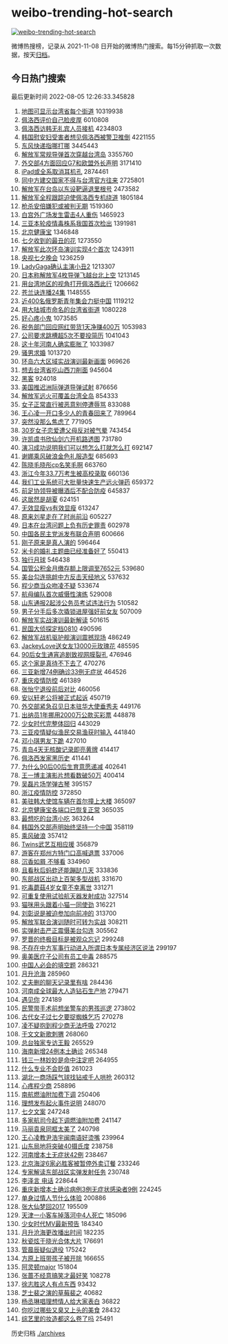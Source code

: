 # weibo-trending-hot-search

[![weibo-trending-hot-search](https://github.com/ameizi/weibo-trending-hot-search/actions/workflows/ci.yml/badge.svg)](https://github.com/ameizi/weibo-trending-hot-search/actions/workflows/ci.yml)

微博热搜榜，记录从 2021-11-08 日开始的微博热门搜索。每15分钟抓取一次数据，按天[归档](./archives)。

## 今日热门搜索

<!-- BEGIN --> 
最后更新时间 2022-08-05 12:26:33.345828 
1. [地图可显示台湾省每个街道](https://s.weibo.com/weibo?q=%23%E5%9C%B0%E5%9B%BE%E5%8F%AF%E6%98%BE%E7%A4%BA%E5%8F%B0%E6%B9%BE%E7%9C%81%E6%AF%8F%E4%B8%AA%E8%A1%97%E9%81%93%23&Refer=top) 10319938
1. [佩洛西评价自己脸皮厚](https://s.weibo.com/weibo?q=%23%E4%BD%A9%E6%B4%9B%E8%A5%BF%E8%AF%84%E4%BB%B7%E8%87%AA%E5%B7%B1%E8%84%B8%E7%9A%AE%E5%8E%9A%23&Refer=top) 6010808
1. [佩洛西访韩无礼宾人员接机](https://s.weibo.com/weibo?q=%23%E4%BD%A9%E6%B4%9B%E8%A5%BF%E8%AE%BF%E9%9F%A9%E6%97%A0%E7%A4%BC%E5%AE%BE%E4%BA%BA%E5%91%98%E6%8E%A5%E6%9C%BA%23&Refer=top) 4234803
1. [韩国慰安妇受害者想见佩洛西被警卫推倒](https://s.weibo.com/weibo?q=%23%E9%9F%A9%E5%9B%BD%E6%85%B0%E5%AE%89%E5%A6%87%E5%8F%97%E5%AE%B3%E8%80%85%E6%83%B3%E8%A7%81%E4%BD%A9%E6%B4%9B%E8%A5%BF%E8%A2%AB%E8%AD%A6%E5%8D%AB%E6%8E%A8%E5%80%92%23&Refer=top) 4221155
1. [东风快递指哪打哪](https://s.weibo.com/weibo?q=%23%E4%B8%9C%E9%A3%8E%E5%BF%AB%E9%80%92%E6%8C%87%E5%93%AA%E6%89%93%E5%93%AA%23&Refer=top) 3445443
1. [解放军常规导弹首次穿越台湾岛](https://s.weibo.com/weibo?q=%23%E8%A7%A3%E6%94%BE%E5%86%9B%E5%B8%B8%E8%A7%84%E5%AF%BC%E5%BC%B9%E9%A6%96%E6%AC%A1%E7%A9%BF%E8%B6%8A%E5%8F%B0%E6%B9%BE%E5%B2%9B%23&Refer=top) 3355760
1. [外交部4方面回应G7和欧盟外长声明](https://s.weibo.com/weibo?q=%23%E5%A4%96%E4%BA%A4%E9%83%A84%E6%96%B9%E9%9D%A2%E5%9B%9E%E5%BA%94G7%E5%92%8C%E6%AC%A7%E7%9B%9F%E5%A4%96%E9%95%BF%E5%A3%B0%E6%98%8E%23&Refer=top) 3171410
1. [iPad或全系取消耳机孔](https://s.weibo.com/weibo?q=%23iPad%E6%88%96%E5%85%A8%E7%B3%BB%E5%8F%96%E6%B6%88%E8%80%B3%E6%9C%BA%E5%AD%94%23&Refer=top) 2874461
1. [同中方建交国家不得与台湾官方往来](https://s.weibo.com/weibo?q=%23%E5%90%8C%E4%B8%AD%E6%96%B9%E5%BB%BA%E4%BA%A4%E5%9B%BD%E5%AE%B6%E4%B8%8D%E5%BE%97%E4%B8%8E%E5%8F%B0%E6%B9%BE%E5%AE%98%E6%96%B9%E5%BE%80%E6%9D%A5%23&Refer=top) 2725801
1. [解放军在台岛以东设靶逼退里根号](https://s.weibo.com/weibo?q=%23%E8%A7%A3%E6%94%BE%E5%86%9B%E5%9C%A8%E5%8F%B0%E5%B2%9B%E4%BB%A5%E4%B8%9C%E8%AE%BE%E9%9D%B6%E9%80%BC%E9%80%80%E9%87%8C%E6%A0%B9%E5%8F%B7%23&Refer=top) 2473582
1. [解放军全程跟踪迫使佩洛西专机绕道](https://s.weibo.com/weibo?q=%23%E8%A7%A3%E6%94%BE%E5%86%9B%E5%85%A8%E7%A8%8B%E8%B7%9F%E8%B8%AA%E8%BF%AB%E4%BD%BF%E4%BD%A9%E6%B4%9B%E8%A5%BF%E4%B8%93%E6%9C%BA%E7%BB%95%E9%81%93%23&Refer=top) 1805184
1. [枪杀安倍嫌犯或被判无期](https://s.weibo.com/weibo?q=%23%E6%9E%AA%E6%9D%80%E5%AE%89%E5%80%8D%E5%AB%8C%E7%8A%AF%E6%88%96%E8%A2%AB%E5%88%A4%E6%97%A0%E6%9C%9F%23&Refer=top) 1519360
1. [白宫外广场发生雷击4人重伤](https://s.weibo.com/weibo?q=%23%E7%99%BD%E5%AE%AB%E5%A4%96%E5%B9%BF%E5%9C%BA%E5%8F%91%E7%94%9F%E9%9B%B7%E5%87%BB4%E4%BA%BA%E9%87%8D%E4%BC%A4%23&Refer=top) 1465923
1. [三亚本轮疫情毒株系我国首次检出](https://s.weibo.com/weibo?q=%23%E4%B8%89%E4%BA%9A%E6%9C%AC%E8%BD%AE%E7%96%AB%E6%83%85%E6%AF%92%E6%A0%AA%E7%B3%BB%E6%88%91%E5%9B%BD%E9%A6%96%E6%AC%A1%E6%A3%80%E5%87%BA%23&Refer=top) 1391981
1. [北京健康宝](https://s.weibo.com/weibo?q=%23%E5%8C%97%E4%BA%AC%E5%81%A5%E5%BA%B7%E5%AE%9D%23&Refer=top) 1346848
1. [七夕收到的最丑的花](https://s.weibo.com/weibo?q=%23%E4%B8%83%E5%A4%95%E6%94%B6%E5%88%B0%E7%9A%84%E6%9C%80%E4%B8%91%E7%9A%84%E8%8A%B1%23&Refer=top) 1273550
1. [解放军此次环岛演训实现4个首次](https://s.weibo.com/weibo?q=%23%E8%A7%A3%E6%94%BE%E5%86%9B%E6%AD%A4%E6%AC%A1%E7%8E%AF%E5%B2%9B%E6%BC%94%E8%AE%AD%E5%AE%9E%E7%8E%B04%E4%B8%AA%E9%A6%96%E6%AC%A1%23&Refer=top) 1243911
1. [央视七夕晚会](https://s.weibo.com/weibo?q=%E5%A4%AE%E8%A7%86%E4%B8%83%E5%A4%95%E6%99%9A%E4%BC%9A&Refer=top) 1236259
1. [LadyGaga确认主演小丑2](https://s.weibo.com/weibo?q=%23LadyGaga%E7%A1%AE%E8%AE%A4%E4%B8%BB%E6%BC%94%E5%B0%8F%E4%B8%912%23&Refer=top) 1213307
1. [日本称解放军4枚导弹飞越台北上空](https://s.weibo.com/weibo?q=%23%E6%97%A5%E6%9C%AC%E7%A7%B0%E8%A7%A3%E6%94%BE%E5%86%9B4%E6%9E%9A%E5%AF%BC%E5%BC%B9%E9%A3%9E%E8%B6%8A%E5%8F%B0%E5%8C%97%E4%B8%8A%E7%A9%BA%23&Refer=top) 1213145
1. [用台湾地区的视角打开佩洛西此行](https://s.weibo.com/weibo?q=%23%E7%94%A8%E5%8F%B0%E6%B9%BE%E5%9C%B0%E5%8C%BA%E7%9A%84%E8%A7%86%E8%A7%92%E6%89%93%E5%BC%80%E4%BD%A9%E6%B4%9B%E8%A5%BF%E6%AD%A4%E8%A1%8C%23&Refer=top) 1206662
1. [苍兰诀连播24集](https://s.weibo.com/weibo?q=%23%E8%8B%8D%E5%85%B0%E8%AF%80%E8%BF%9E%E6%92%AD24%E9%9B%86%23&Refer=top) 1148555
1. [近400名俄罗斯青年集会力挺中国](https://s.weibo.com/weibo?q=%23%E8%BF%91400%E5%90%8D%E4%BF%84%E7%BD%97%E6%96%AF%E9%9D%92%E5%B9%B4%E9%9B%86%E4%BC%9A%E5%8A%9B%E6%8C%BA%E4%B8%AD%E5%9B%BD%23&Refer=top) 1119212
1. [用大陆城市命名的台湾省街道](https://s.weibo.com/weibo?q=%23%E7%94%A8%E5%A4%A7%E9%99%86%E5%9F%8E%E5%B8%82%E5%91%BD%E5%90%8D%E7%9A%84%E5%8F%B0%E6%B9%BE%E7%9C%81%E8%A1%97%E9%81%93%23&Refer=top) 1080228
1. [好心疼小鬼](https://s.weibo.com/weibo?q=%23%E5%A5%BD%E5%BF%83%E7%96%BC%E5%B0%8F%E9%AC%BC%23&Refer=top) 1073585
1. [税务部门回应网红带货1天净赚400万](https://s.weibo.com/weibo?q=%23%E7%A8%8E%E5%8A%A1%E9%83%A8%E9%97%A8%E5%9B%9E%E5%BA%94%E7%BD%91%E7%BA%A2%E5%B8%A6%E8%B4%A71%E5%A4%A9%E5%87%80%E8%B5%9A400%E4%B8%87%23&Refer=top) 1053983
1. [公司要求跳槽超5次不要投简历](https://s.weibo.com/weibo?q=%23%E5%85%AC%E5%8F%B8%E8%A6%81%E6%B1%82%E8%B7%B3%E6%A7%BD%E8%B6%855%E6%AC%A1%E4%B8%8D%E8%A6%81%E6%8A%95%E7%AE%80%E5%8E%86%23&Refer=top) 1041043
1. [这十年河南人确实膨胀了](https://s.weibo.com/weibo?q=%23%E8%BF%99%E5%8D%81%E5%B9%B4%E6%B2%B3%E5%8D%97%E4%BA%BA%E7%A1%AE%E5%AE%9E%E8%86%A8%E8%83%80%E4%BA%86%23&Refer=top) 1033987
1. [骚男求婚](https://s.weibo.com/weibo?q=%23%E9%AA%9A%E7%94%B7%E6%B1%82%E5%A9%9A%23&Refer=top) 1013720
1. [环岛六大区域实战演训最新画面](https://s.weibo.com/weibo?q=%23%E7%8E%AF%E5%B2%9B%E5%85%AD%E5%A4%A7%E5%8C%BA%E5%9F%9F%E5%AE%9E%E6%88%98%E6%BC%94%E8%AE%AD%E6%9C%80%E6%96%B0%E7%94%BB%E9%9D%A2%23&Refer=top) 969626
1. [想去台湾省吃山西刀削面](https://s.weibo.com/weibo?q=%23%E6%83%B3%E5%8E%BB%E5%8F%B0%E6%B9%BE%E7%9C%81%E5%90%83%E5%B1%B1%E8%A5%BF%E5%88%80%E5%89%8A%E9%9D%A2%23&Refer=top) 945604
1. [黑客](https://s.weibo.com/weibo?q=%E9%BB%91%E5%AE%A2&Refer=top) 924018
1. [美国推迟洲际弹道导弹试射](https://s.weibo.com/weibo?q=%23%E7%BE%8E%E5%9B%BD%E6%8E%A8%E8%BF%9F%E6%B4%B2%E9%99%85%E5%BC%B9%E9%81%93%E5%AF%BC%E5%BC%B9%E8%AF%95%E5%B0%84%23&Refer=top) 876656
1. [解放军远火可覆盖台湾全岛](https://s.weibo.com/weibo?q=%23%E8%A7%A3%E6%94%BE%E5%86%9B%E8%BF%9C%E7%81%AB%E5%8F%AF%E8%A6%86%E7%9B%96%E5%8F%B0%E6%B9%BE%E5%85%A8%E5%B2%9B%23&Refer=top) 854333
1. [女子正常直行被恶意别停遭辱骂](https://s.weibo.com/weibo?q=%23%E5%A5%B3%E5%AD%90%E6%AD%A3%E5%B8%B8%E7%9B%B4%E8%A1%8C%E8%A2%AB%E6%81%B6%E6%84%8F%E5%88%AB%E5%81%9C%E9%81%AD%E8%BE%B1%E9%AA%82%23&Refer=top) 833088
1. [王心凌一开口多少人的青春回来了](https://s.weibo.com/weibo?q=%23%E7%8E%8B%E5%BF%83%E5%87%8C%E4%B8%80%E5%BC%80%E5%8F%A3%E5%A4%9A%E5%B0%91%E4%BA%BA%E7%9A%84%E9%9D%92%E6%98%A5%E5%9B%9E%E6%9D%A5%E4%BA%86%23&Refer=top) 789964
1. [突然没那么焦虑了](https://s.weibo.com/weibo?q=%23%E7%AA%81%E7%84%B6%E6%B2%A1%E9%82%A3%E4%B9%88%E7%84%A6%E8%99%91%E4%BA%86%23&Refer=top) 771905
1. [30岁女子恋爱遭父母反对被气晕](https://s.weibo.com/weibo?q=%2330%E5%B2%81%E5%A5%B3%E5%AD%90%E6%81%8B%E7%88%B1%E9%81%AD%E7%88%B6%E6%AF%8D%E5%8F%8D%E5%AF%B9%E8%A2%AB%E6%B0%94%E6%99%95%23&Refer=top) 743454
1. [许凯虞书欣仙剑六开机路透图](https://s.weibo.com/weibo?q=%23%E8%AE%B8%E5%87%AF%E8%99%9E%E4%B9%A6%E6%AC%A3%E4%BB%99%E5%89%91%E5%85%AD%E5%BC%80%E6%9C%BA%E8%B7%AF%E9%80%8F%E5%9B%BE%23&Refer=top) 731780
1. [演习成功说明我们可以想怎么打就怎么打](https://s.weibo.com/weibo?q=%23%E6%BC%94%E4%B9%A0%E6%88%90%E5%8A%9F%E8%AF%B4%E6%98%8E%E6%88%91%E4%BB%AC%E5%8F%AF%E4%BB%A5%E6%83%B3%E6%80%8E%E4%B9%88%E6%89%93%E5%B0%B1%E6%80%8E%E4%B9%88%E6%89%93%23&Refer=top) 692147
1. [谢娜乘风破浪金色礼服造型](https://s.weibo.com/weibo?q=%23%E8%B0%A2%E5%A8%9C%E4%B9%98%E9%A3%8E%E7%A0%B4%E6%B5%AA%E9%87%91%E8%89%B2%E7%A4%BC%E6%9C%8D%E9%80%A0%E5%9E%8B%23&Refer=top) 685693
1. [陈晓毛晓彤cp名笑毛啊](https://s.weibo.com/weibo?q=%23%E9%99%88%E6%99%93%E6%AF%9B%E6%99%93%E5%BD%A4cp%E5%90%8D%E7%AC%91%E6%AF%9B%E5%95%8A%23&Refer=top) 663760
1. [浙江今年33.7万考生被高校录取](https://s.weibo.com/weibo?q=%23%E6%B5%99%E6%B1%9F%E4%BB%8A%E5%B9%B433.7%E4%B8%87%E8%80%83%E7%94%9F%E8%A2%AB%E9%AB%98%E6%A0%A1%E5%BD%95%E5%8F%96%23&Refer=top) 660136
1. [我们工业系统可大批量快速生产远火弹药](https://s.weibo.com/weibo?q=%23%E6%88%91%E4%BB%AC%E5%B7%A5%E4%B8%9A%E7%B3%BB%E7%BB%9F%E5%8F%AF%E5%A4%A7%E6%89%B9%E9%87%8F%E5%BF%AB%E9%80%9F%E7%94%9F%E4%BA%A7%E8%BF%9C%E7%81%AB%E5%BC%B9%E8%8D%AF%23&Refer=top) 659372
1. [前足协领导被曝酒后不配合防疫](https://s.weibo.com/weibo?q=%23%E5%89%8D%E8%B6%B3%E5%8D%8F%E9%A2%86%E5%AF%BC%E8%A2%AB%E6%9B%9D%E9%85%92%E5%90%8E%E4%B8%8D%E9%85%8D%E5%90%88%E9%98%B2%E7%96%AB%23&Refer=top) 645837
1. [这居然是胡夏](https://s.weibo.com/weibo?q=%23%E8%BF%99%E5%B1%85%E7%84%B6%E6%98%AF%E8%83%A1%E5%A4%8F%23&Refer=top) 624151
1. [无效显瘦vs有效显瘦](https://s.weibo.com/weibo?q=%E6%97%A0%E6%95%88%E6%98%BE%E7%98%A6vs%E6%9C%89%E6%95%88%E6%98%BE%E7%98%A6&Refer=top) 613247
1. [原来刘星走在了时尚前沿](https://s.weibo.com/weibo?q=%23%E5%8E%9F%E6%9D%A5%E5%88%98%E6%98%9F%E8%B5%B0%E5%9C%A8%E4%BA%86%E6%97%B6%E5%B0%9A%E5%89%8D%E6%B2%BF%23&Refer=top) 605227
1. [日本在台湾问题上负有历史罪责](https://s.weibo.com/weibo?q=%23%E6%97%A5%E6%9C%AC%E5%9C%A8%E5%8F%B0%E6%B9%BE%E9%97%AE%E9%A2%98%E4%B8%8A%E8%B4%9F%E6%9C%89%E5%8E%86%E5%8F%B2%E7%BD%AA%E8%B4%A3%23&Refer=top) 602978
1. [中国各民主党派发布联合声明](https://s.weibo.com/weibo?q=%23%E4%B8%AD%E5%9B%BD%E5%90%84%E6%B0%91%E4%B8%BB%E5%85%9A%E6%B4%BE%E5%8F%91%E5%B8%83%E8%81%94%E5%90%88%E5%A3%B0%E6%98%8E%23&Refer=top) 600666
1. [刚子原来是真人演的](https://s.weibo.com/weibo?q=%23%E5%88%9A%E5%AD%90%E5%8E%9F%E6%9D%A5%E6%98%AF%E7%9C%9F%E4%BA%BA%E6%BC%94%E7%9A%84%23&Refer=top) 596464
1. [米卡的婚礼主题曲已经准备好了](https://s.weibo.com/weibo?q=%23%E7%B1%B3%E5%8D%A1%E7%9A%84%E5%A9%9A%E7%A4%BC%E4%B8%BB%E9%A2%98%E6%9B%B2%E5%B7%B2%E7%BB%8F%E5%87%86%E5%A4%87%E5%A5%BD%E4%BA%86%23&Refer=top) 550413
1. [独行月球](https://s.weibo.com/weibo?q=%E7%8B%AC%E8%A1%8C%E6%9C%88%E7%90%83&Refer=top) 546438
1. [国管公积金月缴存额上限调至7652元](https://s.weibo.com/weibo?q=%23%E5%9B%BD%E7%AE%A1%E5%85%AC%E7%A7%AF%E9%87%91%E6%9C%88%E7%BC%B4%E5%AD%98%E9%A2%9D%E4%B8%8A%E9%99%90%E8%B0%83%E8%87%B37652%E5%85%83%23&Refer=top) 539680
1. [美台勾连挑衅中方反击天经地义](https://s.weibo.com/weibo?q=%23%E7%BE%8E%E5%8F%B0%E5%8B%BE%E8%BF%9E%E6%8C%91%E8%A1%85%E4%B8%AD%E6%96%B9%E5%8F%8D%E5%87%BB%E5%A4%A9%E7%BB%8F%E5%9C%B0%E4%B9%89%23&Refer=top) 537632
1. [程少商当众吻凌不疑](https://s.weibo.com/weibo?q=%23%E7%A8%8B%E5%B0%91%E5%95%86%E5%BD%93%E4%BC%97%E5%90%BB%E5%87%8C%E4%B8%8D%E7%96%91%23&Refer=top) 533674
1. [航母编队首次威慑性演练](https://s.weibo.com/weibo?q=%23%E8%88%AA%E6%AF%8D%E7%BC%96%E9%98%9F%E9%A6%96%E6%AC%A1%E5%A8%81%E6%85%91%E6%80%A7%E6%BC%94%E7%BB%83%23&Refer=top) 529008
1. [山东通报2起涉公务员考试违法行为](https://s.weibo.com/weibo?q=%23%E5%B1%B1%E4%B8%9C%E9%80%9A%E6%8A%A52%E8%B5%B7%E6%B6%89%E5%85%AC%E5%8A%A1%E5%91%98%E8%80%83%E8%AF%95%E8%BF%9D%E6%B3%95%E8%A1%8C%E4%B8%BA%23&Refer=top) 510582
1. [男子分手后多次撬锁进屋强奸前女友](https://s.weibo.com/weibo?q=%23%E7%94%B7%E5%AD%90%E5%88%86%E6%89%8B%E5%90%8E%E5%A4%9A%E6%AC%A1%E6%92%AC%E9%94%81%E8%BF%9B%E5%B1%8B%E5%BC%BA%E5%A5%B8%E5%89%8D%E5%A5%B3%E5%8F%8B%23&Refer=top) 507009
1. [解放军实战演训最新解读](https://s.weibo.com/weibo?q=%23%E8%A7%A3%E6%94%BE%E5%86%9B%E5%AE%9E%E6%88%98%E6%BC%94%E8%AE%AD%E6%9C%80%E6%96%B0%E8%A7%A3%E8%AF%BB%23&Refer=top) 501615
1. [民国大侦探定档0810](https://s.weibo.com/weibo?q=%23%E6%B0%91%E5%9B%BD%E5%A4%A7%E4%BE%A6%E6%8E%A2%E5%AE%9A%E6%A1%A30810%23&Refer=top) 490596
1. [解放军战机驱护舰演训震撼现场](https://s.weibo.com/weibo?q=%23%E8%A7%A3%E6%94%BE%E5%86%9B%E6%88%98%E6%9C%BA%E9%A9%B1%E6%8A%A4%E8%88%B0%E6%BC%94%E8%AE%AD%E9%9C%87%E6%92%BC%E7%8E%B0%E5%9C%BA%23&Refer=top) 486249
1. [JackeyLove送女友13000元玫瑰花](https://s.weibo.com/weibo?q=%23JackeyLove%E9%80%81%E5%A5%B3%E5%8F%8B13000%E5%85%83%E7%8E%AB%E7%91%B0%E8%8A%B1%23&Refer=top) 485595
1. [90后女生通宵追剧致视网膜裂孔](https://s.weibo.com/weibo?q=%2390%E5%90%8E%E5%A5%B3%E7%94%9F%E9%80%9A%E5%AE%B5%E8%BF%BD%E5%89%A7%E8%87%B4%E8%A7%86%E7%BD%91%E8%86%9C%E8%A3%82%E5%AD%94%23&Refer=top) 476946
1. [这个家是真待不下去了](https://s.weibo.com/weibo?q=%23%E8%BF%99%E4%B8%AA%E5%AE%B6%E6%98%AF%E7%9C%9F%E5%BE%85%E4%B8%8D%E4%B8%8B%E5%8E%BB%E4%BA%86%23&Refer=top) 470276
1. [三亚新增74例确诊33例无症状](https://s.weibo.com/weibo?q=%23%E4%B8%89%E4%BA%9A%E6%96%B0%E5%A2%9E74%E4%BE%8B%E7%A1%AE%E8%AF%8A33%E4%BE%8B%E6%97%A0%E7%97%87%E7%8A%B6%23&Refer=top) 464526
1. [重庆疫情防控](https://s.weibo.com/weibo?q=%23%E9%87%8D%E5%BA%86%E7%96%AB%E6%83%85%E9%98%B2%E6%8E%A7%23&Refer=top) 461389
1. [张怡宁退役前后对比](https://s.weibo.com/weibo?q=%23%E5%BC%A0%E6%80%A1%E5%AE%81%E9%80%80%E5%BD%B9%E5%89%8D%E5%90%8E%E5%AF%B9%E6%AF%94%23&Refer=top) 460056
1. [安以轩老公将被正式起诉](https://s.weibo.com/weibo?q=%23%E5%AE%89%E4%BB%A5%E8%BD%A9%E8%80%81%E5%85%AC%E5%B0%86%E8%A2%AB%E6%AD%A3%E5%BC%8F%E8%B5%B7%E8%AF%89%23&Refer=top) 450719
1. [外交部紧急召见日本驻华大使垂秀夫](https://s.weibo.com/weibo?q=%E5%A4%96%E4%BA%A4%E9%83%A8%E7%B4%A7%E6%80%A5%E5%8F%AC%E8%A7%81%E6%97%A5%E6%9C%AC%E9%A9%BB%E5%8D%8E%E5%A4%A7%E4%BD%BF%E5%9E%82%E7%A7%80%E5%A4%AB&Refer=top) 449176
1. [出纳员1年挪用2000万公款买彩票](https://s.weibo.com/weibo?q=%23%E5%87%BA%E7%BA%B3%E5%91%981%E5%B9%B4%E6%8C%AA%E7%94%A82000%E4%B8%87%E5%85%AC%E6%AC%BE%E4%B9%B0%E5%BD%A9%E7%A5%A8%23&Refer=top) 448878
1. [少女时代完整体回归](https://s.weibo.com/weibo?q=%23%E5%B0%91%E5%A5%B3%E6%97%B6%E4%BB%A3%E5%AE%8C%E6%95%B4%E4%BD%93%E5%9B%9E%E5%BD%92%23&Refer=top) 443029
1. [三亚疫情疑似渔民交易渔获时输入](https://s.weibo.com/weibo?q=%23%E4%B8%89%E4%BA%9A%E7%96%AB%E6%83%85%E7%96%91%E4%BC%BC%E6%B8%94%E6%B0%91%E4%BA%A4%E6%98%93%E6%B8%94%E8%8E%B7%E6%97%B6%E8%BE%93%E5%85%A5%23&Refer=top) 441840
1. [邓小琪男友下跪](https://s.weibo.com/weibo?q=%23%E9%82%93%E5%B0%8F%E7%90%AA%E7%94%B7%E5%8F%8B%E4%B8%8B%E8%B7%AA%23&Refer=top) 427010
1. [青岛4天无核酸记录即亮黄牌](https://s.weibo.com/weibo?q=%23%E9%9D%92%E5%B2%9B4%E5%A4%A9%E6%97%A0%E6%A0%B8%E9%85%B8%E8%AE%B0%E5%BD%95%E5%8D%B3%E4%BA%AE%E9%BB%84%E7%89%8C%23&Refer=top) 414417
1. [佩洛西发家黑历史](https://s.weibo.com/weibo?q=%23%E4%BD%A9%E6%B4%9B%E8%A5%BF%E5%8F%91%E5%AE%B6%E9%BB%91%E5%8E%86%E5%8F%B2%23&Refer=top) 411441
1. [为什么90后00后生育意愿递减](https://s.weibo.com/weibo?q=%23%E4%B8%BA%E4%BB%80%E4%B9%8890%E5%90%8E00%E5%90%8E%E7%94%9F%E8%82%B2%E6%84%8F%E6%84%BF%E9%80%92%E5%87%8F%23&Refer=top) 402641
1. [王一博主演影片想看数破50万](https://s.weibo.com/weibo?q=%23%E7%8E%8B%E4%B8%80%E5%8D%9A%E4%B8%BB%E6%BC%94%E5%BD%B1%E7%89%87%E6%83%B3%E7%9C%8B%E6%95%B0%E7%A0%B450%E4%B8%87%23&Refer=top) 400414
1. [吴磊片场学弹古琴](https://s.weibo.com/weibo?q=%23%E5%90%B4%E7%A3%8A%E7%89%87%E5%9C%BA%E5%AD%A6%E5%BC%B9%E5%8F%A4%E7%90%B4%23&Refer=top) 395157
1. [浙江疫情防控](https://s.weibo.com/weibo?q=%E6%B5%99%E6%B1%9F%E7%96%AB%E6%83%85%E9%98%B2%E6%8E%A7&Refer=top) 372850
1. [美驻韩大使馆车辆在首尔撞上大楼](https://s.weibo.com/weibo?q=%23%E7%BE%8E%E9%A9%BB%E9%9F%A9%E5%A4%A7%E4%BD%BF%E9%A6%86%E8%BD%A6%E8%BE%86%E5%9C%A8%E9%A6%96%E5%B0%94%E6%92%9E%E4%B8%8A%E5%A4%A7%E6%A5%BC%23&Refer=top) 365097
1. [北京健康宝各端口已恢复正常](https://s.weibo.com/weibo?q=%23%E5%8C%97%E4%BA%AC%E5%81%A5%E5%BA%B7%E5%AE%9D%E5%90%84%E7%AB%AF%E5%8F%A3%E5%B7%B2%E6%81%A2%E5%A4%8D%E6%AD%A3%E5%B8%B8%23&Refer=top) 365035
1. [最想吃的台湾小吃](https://s.weibo.com/weibo?q=%23%E6%9C%80%E6%83%B3%E5%90%83%E7%9A%84%E5%8F%B0%E6%B9%BE%E5%B0%8F%E5%90%83%23&Refer=top) 363264
1. [韩国外交部声明始终坚持一个中国](https://s.weibo.com/weibo?q=%23%E9%9F%A9%E5%9B%BD%E5%A4%96%E4%BA%A4%E9%83%A8%E5%A3%B0%E6%98%8E%E5%A7%8B%E7%BB%88%E5%9D%9A%E6%8C%81%E4%B8%80%E4%B8%AA%E4%B8%AD%E5%9B%BD%23&Refer=top) 358119
1. [乘风破浪](https://s.weibo.com/weibo?q=%23%E4%B9%98%E9%A3%8E%E7%A0%B4%E6%B5%AA%23&Refer=top) 357412
1. [Twins武艺互相应援](https://s.weibo.com/weibo?q=%23Twins%E6%AD%A6%E8%89%BA%E4%BA%92%E7%9B%B8%E5%BA%94%E6%8F%B4%23&Refer=top) 356879
1. [游客在郑州方特门口高喊退票](https://s.weibo.com/weibo?q=%23%E6%B8%B8%E5%AE%A2%E5%9C%A8%E9%83%91%E5%B7%9E%E6%96%B9%E7%89%B9%E9%97%A8%E5%8F%A3%E9%AB%98%E5%96%8A%E9%80%80%E7%A5%A8%23&Refer=top) 337006
1. [沉香如屑 不够看](https://s.weibo.com/weibo?q=%E6%B2%89%E9%A6%99%E5%A6%82%E5%B1%91%20%E4%B8%8D%E5%A4%9F%E7%9C%8B&Refer=top) 334960
1. [且看秋后蚂蚱还能蹦跶几天](https://s.weibo.com/weibo?q=%23%E4%B8%94%E7%9C%8B%E7%A7%8B%E5%90%8E%E8%9A%82%E8%9A%B1%E8%BF%98%E8%83%BD%E8%B9%A6%E8%B7%B6%E5%87%A0%E5%A4%A9%23&Refer=top) 333836
1. [东部战区出动上百架多型战机](https://s.weibo.com/weibo?q=%23%E4%B8%9C%E9%83%A8%E6%88%98%E5%8C%BA%E5%87%BA%E5%8A%A8%E4%B8%8A%E7%99%BE%E6%9E%B6%E5%A4%9A%E5%9E%8B%E6%88%98%E6%9C%BA%23&Refer=top) 331670
1. [吃毒蘑菇4岁女童不幸离世](https://s.weibo.com/weibo?q=%23%E5%90%83%E6%AF%92%E8%98%91%E8%8F%874%E5%B2%81%E5%A5%B3%E7%AB%A5%E4%B8%8D%E5%B9%B8%E7%A6%BB%E4%B8%96%23&Refer=top) 331271
1. [可重复使用试验航天器发射成功](https://s.weibo.com/weibo?q=%23%E5%8F%AF%E9%87%8D%E5%A4%8D%E4%BD%BF%E7%94%A8%E8%AF%95%E9%AA%8C%E8%88%AA%E5%A4%A9%E5%99%A8%E5%8F%91%E5%B0%84%E6%88%90%E5%8A%9F%23&Refer=top) 327514
1. [猫咪用头跟着小猫一同使劲](https://s.weibo.com/weibo?q=%23%E7%8C%AB%E5%92%AA%E7%94%A8%E5%A4%B4%E8%B7%9F%E7%9D%80%E5%B0%8F%E7%8C%AB%E4%B8%80%E5%90%8C%E4%BD%BF%E5%8A%B2%23&Refer=top) 316221
1. [刘彰说是被迫参加向前冲的](https://s.weibo.com/weibo?q=%23%E5%88%98%E5%BD%B0%E8%AF%B4%E6%98%AF%E8%A2%AB%E8%BF%AB%E5%8F%82%E5%8A%A0%E5%90%91%E5%89%8D%E5%86%B2%E7%9A%84%23&Refer=top) 313700
1. [解放军联合演训随时可转为实战](https://s.weibo.com/weibo?q=%23%E8%A7%A3%E6%94%BE%E5%86%9B%E8%81%94%E5%90%88%E6%BC%94%E8%AE%AD%E9%9A%8F%E6%97%B6%E5%8F%AF%E8%BD%AC%E4%B8%BA%E5%AE%9E%E6%88%98%23&Refer=top) 308211
1. [实弹射击严正震慑美台勾连](https://s.weibo.com/weibo?q=%23%E5%AE%9E%E5%BC%B9%E5%B0%84%E5%87%BB%E4%B8%A5%E6%AD%A3%E9%9C%87%E6%85%91%E7%BE%8E%E5%8F%B0%E5%8B%BE%E8%BF%9E%23&Refer=top) 305562
1. [罗晋的终极目标是被观众忘记](https://s.weibo.com/weibo?q=%23%E7%BD%97%E6%99%8B%E7%9A%84%E7%BB%88%E6%9E%81%E7%9B%AE%E6%A0%87%E6%98%AF%E8%A2%AB%E8%A7%82%E4%BC%97%E5%BF%98%E8%AE%B0%23&Refer=top) 299248
1. [不存在中方军事行动进入所谓日本专属经济区说法](https://s.weibo.com/weibo?q=%23%E4%B8%8D%E5%AD%98%E5%9C%A8%E4%B8%AD%E6%96%B9%E5%86%9B%E4%BA%8B%E8%A1%8C%E5%8A%A8%E8%BF%9B%E5%85%A5%E6%89%80%E8%B0%93%E6%97%A5%E6%9C%AC%E4%B8%93%E5%B1%9E%E7%BB%8F%E6%B5%8E%E5%8C%BA%E8%AF%B4%E6%B3%95%23&Refer=top) 299197
1. [奥美医疗子公司有员工中毒](https://s.weibo.com/weibo?q=%23%E5%A5%A5%E7%BE%8E%E5%8C%BB%E7%96%97%E5%AD%90%E5%85%AC%E5%8F%B8%E6%9C%89%E5%91%98%E5%B7%A5%E4%B8%AD%E6%AF%92%23&Refer=top) 288575
1. [中国人必会的填空题](https://s.weibo.com/weibo?q=%23%E4%B8%AD%E5%9B%BD%E4%BA%BA%E5%BF%85%E4%BC%9A%E7%9A%84%E5%A1%AB%E7%A9%BA%E9%A2%98%23&Refer=top) 286321
1. [月升沧海](https://s.weibo.com/weibo?q=%23%E6%9C%88%E5%8D%87%E6%B2%A7%E6%B5%B7%23&Refer=top) 285960
1. [丈夫删的聊天记录里有啥](https://s.weibo.com/weibo?q=%23%E4%B8%88%E5%A4%AB%E5%88%A0%E7%9A%84%E8%81%8A%E5%A4%A9%E8%AE%B0%E5%BD%95%E9%87%8C%E6%9C%89%E5%95%A5%23&Refer=top) 284436
1. [河南成全球最大人造钻石生产地](https://s.weibo.com/weibo?q=%23%E6%B2%B3%E5%8D%97%E6%88%90%E5%85%A8%E7%90%83%E6%9C%80%E5%A4%A7%E4%BA%BA%E9%80%A0%E9%92%BB%E7%9F%B3%E7%94%9F%E4%BA%A7%E5%9C%B0%23&Refer=top) 279471
1. [遇见你](https://s.weibo.com/weibo?q=%E9%81%87%E8%A7%81%E4%BD%A0&Refer=top) 274189
1. [民警带手术前想坐警车的男孩巡逻](https://s.weibo.com/weibo?q=%23%E6%B0%91%E8%AD%A6%E5%B8%A6%E6%89%8B%E6%9C%AF%E5%89%8D%E6%83%B3%E5%9D%90%E8%AD%A6%E8%BD%A6%E7%9A%84%E7%94%B7%E5%AD%A9%E5%B7%A1%E9%80%BB%23&Refer=top) 273802
1. [古代女子过七夕要捉蜘蛛乞巧](https://s.weibo.com/weibo?q=%23%E5%8F%A4%E4%BB%A3%E5%A5%B3%E5%AD%90%E8%BF%87%E4%B8%83%E5%A4%95%E8%A6%81%E6%8D%89%E8%9C%98%E8%9B%9B%E4%B9%9E%E5%B7%A7%23&Refer=top) 270278
1. [凌不疑抱到程少商无法呼吸](https://s.weibo.com/weibo?q=%23%E5%87%8C%E4%B8%8D%E7%96%91%E6%8A%B1%E5%88%B0%E7%A8%8B%E5%B0%91%E5%95%86%E6%97%A0%E6%B3%95%E5%91%BC%E5%90%B8%23&Refer=top) 270212
1. [于文文新歌刺猬](https://s.weibo.com/weibo?q=%23%E4%BA%8E%E6%96%87%E6%96%87%E6%96%B0%E6%AD%8C%E5%88%BA%E7%8C%AC%23&Refer=top) 268060
1. [总台独家专访王毅](https://s.weibo.com/weibo?q=%23%E6%80%BB%E5%8F%B0%E7%8B%AC%E5%AE%B6%E4%B8%93%E8%AE%BF%E7%8E%8B%E6%AF%85%23&Refer=top) 265529
1. [海南新增24例本土确诊](https://s.weibo.com/weibo?q=%23%E6%B5%B7%E5%8D%97%E6%96%B0%E5%A2%9E24%E4%BE%8B%E6%9C%AC%E5%9C%9F%E7%A1%AE%E8%AF%8A%23&Refer=top) 265348
1. [钱三一林妙妙是命中注定吧](https://s.weibo.com/weibo?q=%23%E9%92%B1%E4%B8%89%E4%B8%80%E6%9E%97%E5%A6%99%E5%A6%99%E6%98%AF%E5%91%BD%E4%B8%AD%E6%B3%A8%E5%AE%9A%E5%90%A7%23&Refer=top) 264955
1. [什么专业不会贬值](https://s.weibo.com/weibo?q=%23%E4%BB%80%E4%B9%88%E4%B8%93%E4%B8%9A%E4%B8%8D%E4%BC%9A%E8%B4%AC%E5%80%BC%23&Refer=top) 261023
1. [湖北一商场踩气球找钻戒千人哄抢](https://s.weibo.com/weibo?q=%23%E6%B9%96%E5%8C%97%E4%B8%80%E5%95%86%E5%9C%BA%E8%B8%A9%E6%B0%94%E7%90%83%E6%89%BE%E9%92%BB%E6%88%92%E5%8D%83%E4%BA%BA%E5%93%84%E6%8A%A2%23&Refer=top) 260312
1. [心疼程少商](https://s.weibo.com/weibo?q=%23%E5%BF%83%E7%96%BC%E7%A8%8B%E5%B0%91%E5%95%86%23&Refer=top) 258896
1. [南航燃油附加费下调](https://s.weibo.com/weibo?q=%23%E5%8D%97%E8%88%AA%E7%87%83%E6%B2%B9%E9%99%84%E5%8A%A0%E8%B4%B9%E4%B8%8B%E8%B0%83%23&Refer=top) 250406
1. [理想发布起火事件说明](https://s.weibo.com/weibo?q=%23%E7%90%86%E6%83%B3%E5%8F%91%E5%B8%83%E8%B5%B7%E7%81%AB%E4%BA%8B%E4%BB%B6%E8%AF%B4%E6%98%8E%23&Refer=top) 248070
1. [七夕文案](https://s.weibo.com/weibo?q=%23%E4%B8%83%E5%A4%95%E6%96%87%E6%A1%88%23&Refer=top) 247248
1. [多家航司今起下调燃油附加费](https://s.weibo.com/weibo?q=%23%E5%A4%9A%E5%AE%B6%E8%88%AA%E5%8F%B8%E4%BB%8A%E8%B5%B7%E4%B8%8B%E8%B0%83%E7%87%83%E6%B2%B9%E9%99%84%E5%8A%A0%E8%B4%B9%23&Refer=top) 241147
1. [马丽袁泉同框太美了](https://s.weibo.com/weibo?q=%23%E9%A9%AC%E4%B8%BD%E8%A2%81%E6%B3%89%E5%90%8C%E6%A1%86%E5%A4%AA%E7%BE%8E%E4%BA%86%23&Refer=top) 240798
1. [王心凌教尹浩宇闽南语好烫嘴](https://s.weibo.com/weibo?q=%23%E7%8E%8B%E5%BF%83%E5%87%8C%E6%95%99%E5%B0%B9%E6%B5%A9%E5%AE%87%E9%97%BD%E5%8D%97%E8%AF%AD%E5%A5%BD%E7%83%AB%E5%98%B4%23&Refer=top) 239964
1. [山东局地将突破40摄氏度](https://s.weibo.com/weibo?q=%23%E5%B1%B1%E4%B8%9C%E5%B1%80%E5%9C%B0%E5%B0%86%E7%AA%81%E7%A0%B440%E6%91%84%E6%B0%8F%E5%BA%A6%23&Refer=top) 238758
1. [河南增本土无症状42例](https://s.weibo.com/weibo?q=%23%E6%B2%B3%E5%8D%97%E5%A2%9E%E6%9C%AC%E5%9C%9F%E6%97%A0%E7%97%87%E7%8A%B642%E4%BE%8B%23&Refer=top) 238467
1. [北京海淀6家必胜客被暂停外卖订餐](https://s.weibo.com/weibo?q=%23%E5%8C%97%E4%BA%AC%E6%B5%B7%E6%B7%806%E5%AE%B6%E5%BF%85%E8%83%9C%E5%AE%A2%E8%A2%AB%E6%9A%82%E5%81%9C%E5%A4%96%E5%8D%96%E8%AE%A2%E9%A4%90%23&Refer=top) 233246
1. [专家解读东部战区实弹发射任务](https://s.weibo.com/weibo?q=%23%E4%B8%93%E5%AE%B6%E8%A7%A3%E8%AF%BB%E4%B8%9C%E9%83%A8%E6%88%98%E5%8C%BA%E5%AE%9E%E5%BC%B9%E5%8F%91%E5%B0%84%E4%BB%BB%E5%8A%A1%23&Refer=top) 230748
1. [李泽言 电话](https://s.weibo.com/weibo?q=%E6%9D%8E%E6%B3%BD%E8%A8%80%20%E7%94%B5%E8%AF%9D&Refer=top) 228644
1. [重庆新增本土确诊病例3例无症状感染者9例](https://s.weibo.com/weibo?q=%23%E9%87%8D%E5%BA%86%E6%96%B0%E5%A2%9E%E6%9C%AC%E5%9C%9F%E7%A1%AE%E8%AF%8A%E7%97%85%E4%BE%8B3%E4%BE%8B%E6%97%A0%E7%97%87%E7%8A%B6%E6%84%9F%E6%9F%93%E8%80%859%E4%BE%8B%23&Refer=top) 224245
1. [单身过情人节什么体验](https://s.weibo.com/weibo?q=%23%E5%8D%95%E8%BA%AB%E8%BF%87%E6%83%85%E4%BA%BA%E8%8A%82%E4%BB%80%E4%B9%88%E4%BD%93%E9%AA%8C%23&Refer=top) 200886
1. [张大仙梦回2017](https://s.weibo.com/weibo?q=%23%E5%BC%A0%E5%A4%A7%E4%BB%99%E6%A2%A6%E5%9B%9E2017%23&Refer=top) 195509
1. [天津一小客车掉落河中4人死亡](https://s.weibo.com/weibo?q=%23%E5%A4%A9%E6%B4%A5%E4%B8%80%E5%B0%8F%E5%AE%A2%E8%BD%A6%E6%8E%89%E8%90%BD%E6%B2%B3%E4%B8%AD4%E4%BA%BA%E6%AD%BB%E4%BA%A1%23&Refer=top) 185096
1. [少女时代MV最新预告](https://s.weibo.com/weibo?q=%23%E5%B0%91%E5%A5%B3%E6%97%B6%E4%BB%A3MV%E6%9C%80%E6%96%B0%E9%A2%84%E5%91%8A%23&Refer=top) 184340
1. [月升沧海更改播出时间](https://s.weibo.com/weibo?q=%23%E6%9C%88%E5%8D%87%E6%B2%A7%E6%B5%B7%E6%9B%B4%E6%94%B9%E6%92%AD%E5%87%BA%E6%97%B6%E9%97%B4%23&Refer=top) 182235
1. [秋瓷炫于晓光合体大片](https://s.weibo.com/weibo?q=%23%E7%A7%8B%E7%93%B7%E7%82%AB%E4%BA%8E%E6%99%93%E5%85%89%E5%90%88%E4%BD%93%E5%A4%A7%E7%89%87%23&Refer=top) 176691
1. [管晨辰疑似退役](https://s.weibo.com/weibo?q=%23%E7%AE%A1%E6%99%A8%E8%BE%B0%E7%96%91%E4%BC%BC%E9%80%80%E5%BD%B9%23&Refer=top) 175242
1. [方原上班带孩子被开除](https://s.weibo.com/weibo?q=%23%E6%96%B9%E5%8E%9F%E4%B8%8A%E7%8F%AD%E5%B8%A6%E5%AD%A9%E5%AD%90%E8%A2%AB%E5%BC%80%E9%99%A4%23&Refer=top) 166655
1. [阿灵顿major](https://s.weibo.com/weibo?q=%E9%98%BF%E7%81%B5%E9%A1%BFmajor&Refer=top) 151804
1. [张蔷不经意搞笑才最好笑](https://s.weibo.com/weibo?q=%23%E5%BC%A0%E8%94%B7%E4%B8%8D%E7%BB%8F%E6%84%8F%E6%90%9E%E7%AC%91%E6%89%8D%E6%9C%80%E5%A5%BD%E7%AC%91%23&Refer=top) 108278
1. [徐志胜这人有点东西](https://s.weibo.com/weibo?q=%23%E5%BE%90%E5%BF%97%E8%83%9C%E8%BF%99%E4%BA%BA%E6%9C%89%E7%82%B9%E4%B8%9C%E8%A5%BF%23&Refer=top) 93432
1. [芝士裴之演的草莓裴之](https://s.weibo.com/weibo?q=%23%E8%8A%9D%E5%A3%AB%E8%A3%B4%E4%B9%8B%E6%BC%94%E7%9A%84%E8%8D%89%E8%8E%93%E8%A3%B4%E4%B9%8B%23&Refer=top) 40682
1. [杨丞琳唱理想情人给大家表白](https://s.weibo.com/weibo?q=%23%E6%9D%A8%E4%B8%9E%E7%90%B3%E5%94%B1%E7%90%86%E6%83%B3%E6%83%85%E4%BA%BA%E7%BB%99%E5%A4%A7%E5%AE%B6%E8%A1%A8%E7%99%BD%23&Refer=top) 36822
1. [你吃过哪些又臭又上头的美食](https://s.weibo.com/weibo?q=%23%E4%BD%A0%E5%90%83%E8%BF%87%E5%93%AA%E4%BA%9B%E5%8F%88%E8%87%AD%E5%8F%88%E4%B8%8A%E5%A4%B4%E7%9A%84%E7%BE%8E%E9%A3%9F%23&Refer=top) 28432
1. [综艺里的妆造都这么卷了吗](https://s.weibo.com/weibo?q=%23%E7%BB%BC%E8%89%BA%E9%87%8C%E7%9A%84%E5%A6%86%E9%80%A0%E9%83%BD%E8%BF%99%E4%B9%88%E5%8D%B7%E4%BA%86%E5%90%97%23&Refer=top) 25491
<!-- END -->

历史归档 [./archives](./archives)

